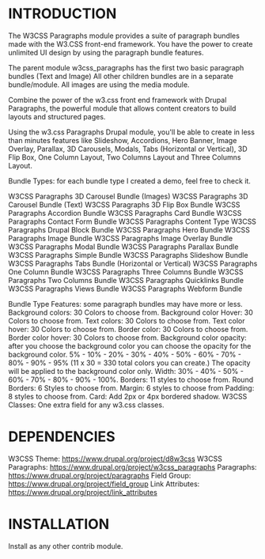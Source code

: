 # INTRODUCTION

The W3CSS Paragraphs module provides a suite of paragraph bundles made with the
W3.CSS front-end framework. You have the power to create unlimited UI design
by using the paragraph bundle features.

The parent module w3css_paragraphs has the first two basic paragraph bundles
(Text and Image) All other children bundles are in a separate bundle/module.
All images are using the media module.

Combine the power of the w3.css front end framework with Drupal Paragraphs,
the powerful module that allows content creators to build layouts and
structured pages.

Using the w3.css Paragraphs Drupal module, you'll be able to create in less than
minutes features like Slideshow, Accordions, Hero Banner, Image Overlay,
Parallax, 3D Carousels, Modals, Tabs (Horizontal or Vertical), 3D Flip Box,
One Column Layout, Two Columns Layout and Three Columns Layout.

Bundle Types: for each bundle type I created a demo, feel free to check it.

W3CSS Paragraphs 3D Carousel Bundle (Images)
W3CSS Paragraphs 3D Carousel Bundle (Text)
W3CSS Paragraphs 3D Flip Box Bundle
W3CSS Paragraphs Accordion Bundle
W3CSS Paragraphs Card Bundle
W3CSS Paragraphs Contact Form Bundle
W3CSS Paragraphs Content Type
W3CSS Paragraphs Drupal Block Bundle
W3CSS Paragraphs Hero Bundle
W3CSS Paragraphs Image Bundle
W3CSS Paragraphs Image Overlay Bundle
W3CSS Paragraphs Modal Bundle
W3CSS Paragraphs Parallax Bundle
W3CSS Paragraphs Simple Bundle
W3CSS Paragraphs Slideshow Bundle
W3CSS Paragraphs Tabs Bundle (Horizontal or Vertical)
W3CSS Paragraphs One Column Bundle
W3CSS Paragraphs Three Columns Bundle
W3CSS Paragraphs Two Columns Bundle
W3CSS Paragraphs Quicklinks Bundle
W3CSS Paragraphs Views Bundle
W3CSS Paragraphs Webform Bundle

Bundle Type Features: some paragraph bundles may have more or less.
Background colors: 30 Colors to choose from.
Background color Hover: 30 Colors to choose from.
Text colors: 30 Colors to choose from.
Text color hover: 30 Colors to choose from.
Border color: 30 Colors to choose from.
Border color hover: 30 Colors to choose from.
Background color opacity: after you choose the background color you can choose
the opacity for the background color. 5% - 10% - 20% - 30% - 40% - 50% - 60% -
70% - 80% - 90% - 95% (11 x 30 = 330 total colors you can create.) The opacity
will be applied to the background color only.
Width: 30% - 40% - 50% - 60% - 70% - 80% - 90% - 100%.
Borders: 11 styles to choose from.
Round Borders: 6 Styles to choose from.
Margin: 6 styles to choose from
Padding: 8 styles to choose from.
Card: Add 2px or 4px bordered shadow.
W3CSS Classes: One extra field for any w3.css classes.

# DEPENDENCIES
W3CSS Theme: https://www.drupal.org/project/d8w3css
W3CSS Paragraphs: https://www.drupal.org/project/w3css_paragraphs
Paragraphs: https://www.drupal.org/project/paragraphs
Field Group: https://www.drupal.org/project/field_group
Link Attributes: https://www.drupal.org/project/link_attributes

# INSTALLATION
Install as any other contrib module.
